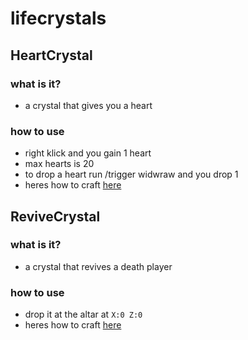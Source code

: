 # lifecrystals

## HeartCrystal

### what is it?
- a crystal that gives you a heart

### how to use
- right klick and you gain 1 heart
- max hearts is 20
- to drop a heart run /trigger widwraw and you drop 1
- heres how to craft [here](recipies?id=HeartCrystal)

## ReviveCrystal

### what is it?
- a crystal that revives a death player

### how to use
- drop it at the altar at `X:0 Z:0`
- heres how to craft [here](recipies?id=ReviveCrystal)